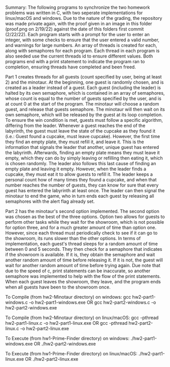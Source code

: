 Summary:
The following programs to synchronize the two homework problems was written in C, with two seperate implementations for linux/macOS and windows. Due to the nature of the grading, the repository was made private again, with the proof given in an image in this folder (proof.png on 2/19/22) against the date of this folders first commit (2/22/22). Each program starts with a prompt for the user to enter an integer, with some checks to ensure that the user entered a valid number, and warnings for large numbers. An array of threads is created for each, along with semaphores for each program. Each thread in each program is also seeded use the current threads id to ensure different values. Both programs end with a print statement to indicate the program ran to completion, ensuring threads have completed and been freed.

Part 1 creates threads for all guests (count specified by user, being at least 2) and the minotaur. At the beginning, one guest is randomly chosen, and is created as a leader instead of a guest. Each guest (including the leader) is halted by its own semaphore, which is contained in an array of semaphores, whose count is equal to the number of guests specified by the user, and is at count 0 at the start of the program. The minotaur will choose a random guest, and release that guests semaphore. The minotaur will then wait on its own semaphore, which will be released by the guest at its loop completion. To ensure the win condition is met, guests must follow a specific algorithm, differing from the leader. Whenever a guest reaches the end of the labyrinth, the guest must leave the state of the cupcake as they found it (i.e.: Guest found a cupcake, must leave cupcake). However, the first time they find an empty plate, they must refill it, and leave it. This is the information that signals the leader that another, unique guest has entered the labyrinth. Afterwards, finding an empty plate means they must leave it empty, which they can do by simply leaving or refilling then eating it, which is chosen randomly. The leader also follows this last cause of finding an empty plate and leaving it empty. However, when the leader finds a cupcake, they must eat it to allow guests to refill it. The leader keeps a personal count how of many times they found a cupcake, and when that number reaches the number of guests, they can know for sure that every guest has entered the labyrinth at least once. The leader can then signal the minotaur to end the game, who in turn ends each guest by releasing all semaphores with the alert flag already set.

Part 2 has the minotaur's second option implemented. The second option was chosen as the best of the three options. Option two allows for guests to perform other tasks while they wait for the showroom, which is not possible for option three, and for a much greater amount of time than option one. However, since each thread must periodically check to see if it can go to the showroom, its runs slower than the other options. In terms of implementation, each guest's thread sleeps for a random amount of time between 0 and 5 seconds. They then check for a semaphore that indicates if the showroom is available. If it is, they obtain the semaphore and wait another random amount of time before releasing it. If it is not, the guest will wait for another random amount of time before trying again. Due note that due to the speed of c, print statements can be inaccurate, so another semaphore was implemented to help with the flow of the print statements. When each guest leaves the showroom, they leave, and the program ends when all guests have been to the showroom once.

To Compile (from hw2-Minotaur directory) on windows:
gcc hw2-part1-windows.c -o hw2-part1-windows.exe
OR
gcc hw2-part2-windows.c -o hw2-part2-windows.exe

To Compile (from hw2-Minotaur directory) on linux/macOS:
gcc -pthread hw2-part1-linux.c -o hw2-part1-linux.exe
OR
gcc -pthread hw2-part2-linux.c -o hw2-part2-linux.exe



To Execute (from hw1-Prime-Finder directory) on windows:
./hw2-part1-windows.exe
OR
./hw2-part2-windows.exe

To Execute (from hw1-Prime-Finder directory) on linux/macOS:
./hw2-part1-linux.exe
OR
./hw2-part2-linux.exe